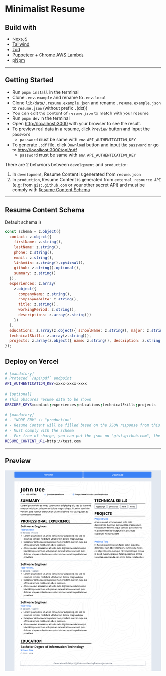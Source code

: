 # Minimalist Resume

## Build with

- [NextJS](https://nextjs.org)
- [Tailwind](https://tailwindcss.com/)
- [zod](https://zod.dev/)
- [Puppeteer](https://pptr.dev/) + [Chrome AWS Lambda](https://github.com/alixaxel/chrome-aws-lambda)
- [pNpm](https://pnpm.io/)

---

## Getting Started

- Run `pnpm install` in the terminal
- Clone `.env.example` and rename to `.env.local`
- Clone `lib/data/.resume.example.json` and rename `.resume.example.json` to `resume.json` (without prefix `.`(dot))
- You can edit the content of `resume.json` to match with your resume
- Run `pnpm dev` in the terminal
- Open [http://localhost:3000](http://localhost:3000) with your browser to see the result.
- To preview real data in a resume, click `Preview` button and input the `password`
  - `password` must be same with `env.API_AUTHENTICATION_KEY`
- To generate `.pdf` file, click `Download` button and input the `password` or go to [http://localhost:3000/api/pdf](http://localhost:3000/api/pdf)
  - `password` must be same with `env.API_AUTHENTICATION_KEY`

There are 2 behaviors between `development` and `production`:

1. In `development`, Resume Content is generated from `resume.json`
2. In `production`, Resume Content is generated from `external resource API`<br />
   (e.g: from `gist.github.com` or your other secret API) and must be comply with [Resume Content Schema](#resume-content-schema)

---

## Resume Content Schema

Default schema is

```javascript
const schema = z.object({
  contact: z.object({
    firstName: z.string(),
    lastName: z.string(),
    phone: z.string(),
    email: z.string(),
    linkedin: z.string().optional(),
    github: z.string().optional(),
    summary: z.string()
  }),
  experiences: z.array(
    z.object({
      companyName: z.string(),
      companyWebsite: z.string(),
      title: z.string(),
      workingPeriod: z.string(),
      descriptions: z.array(z.string())
    })
  ),
  educations: z.array(z.object({ schoolName: z.string(), major: z.string(), year: z.string().optional() })).optional(),
  technicalSkills: z.array(z.string()),
  projects: z.array(z.object({ name: z.string(), description: z.string() })).optional()
});
```

## Deploy on Vercel

```bash
# [mandatory]
# Proteced `/api/pdf` endpoint
API_AUTHENTICATION_KEY=xxxx-xxxx-xxxx

# [optional]
# This obscures resume data to be shown
OBSCURE_KEYS=contact;experiences;educations;technicalSkills;projects

# [mandatory]
# - "NODE_ENV" is "production"
# - Resume Content will be filled based on the JSON response from this URL
# - Must comply with the schema
# - For free of charge, you can put the json on "gist.github.com", the example can be found in the ".env.example" file
RESUME_CONTENT_URL=http://test.com
```

---

## Preview

![preview](example-preview.png)
